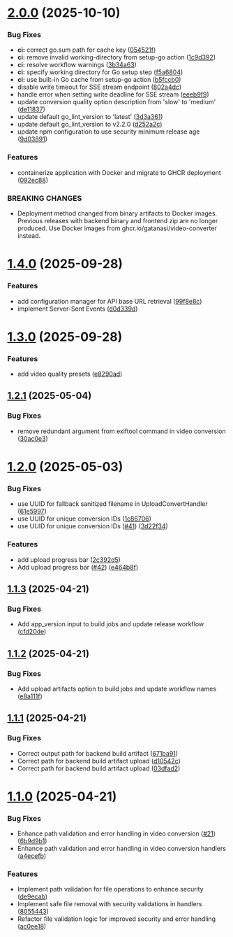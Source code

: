 # [2.0.0](https://github.com/gatanasi/video-converter/compare/v1.4.0...v2.0.0) (2025-10-10)


### Bug Fixes

* **ci:** correct go.sum path for cache key ([054521f](https://github.com/gatanasi/video-converter/commit/054521fb924fb1f821a9014fcff440b744f5d35a))
* **ci:** remove invalid working-directory from setup-go action ([1c9d392](https://github.com/gatanasi/video-converter/commit/1c9d39200e837f5876bd647349781c9a14a7c8c7))
* **ci:** resolve workflow warnings ([3b34a63](https://github.com/gatanasi/video-converter/commit/3b34a63129bf3562d5d863e65c5bae4dd5ab57b8))
* **ci:** specify working directory for Go setup step ([f5a6804](https://github.com/gatanasi/video-converter/commit/f5a680426e76b1f65dba599cd93a91d45f16f3b1))
* **ci:** use built-in Go cache from setup-go action ([b5fccb0](https://github.com/gatanasi/video-converter/commit/b5fccb0e4e32a87bd1d7b6def2012b2a2aa5ed4a))
* disable write timeout for SSE stream endpoint ([802a4dc](https://github.com/gatanasi/video-converter/commit/802a4dcd2e854516afc10e30e97747ae9301c193))
* handle error when setting write deadline for SSE stream ([eeeb9f9](https://github.com/gatanasi/video-converter/commit/eeeb9f9b2f595810ddabaff255c0f73f1496d626))
* update conversion quality option description from 'slow' to 'medium' ([de11837](https://github.com/gatanasi/video-converter/commit/de11837be8c61c521c7a7ecfb4abf317b7388300))
* update default go_lint_version to 'latest' ([3d3a361](https://github.com/gatanasi/video-converter/commit/3d3a361e1ed3c009ccc5a40f45bd6531769d72e2))
* update default go_lint_version to v2.2.0 ([d252a2c](https://github.com/gatanasi/video-converter/commit/d252a2c3f6293ba327793168691cc0badd495e15))
* update npm configuration to use security minimum release age ([9d03891](https://github.com/gatanasi/video-converter/commit/9d03891e3d968492e1b02b74a44ad3310afdd2b5))


### Features

* containerize application with Docker and migrate to GHCR deployment ([092ec88](https://github.com/gatanasi/video-converter/commit/092ec88c3aff1235c583ac354311a49b458c39be))


### BREAKING CHANGES

* Deployment method changed from binary artifacts to Docker images. Previous releases with backend binary and frontend zip are no longer produced. Use Docker images from ghcr.io/gatanasi/video-converter instead.

# [1.4.0](https://github.com/gatanasi/video-converter/compare/v1.3.1...v1.4.0) (2025-09-28)


### Features

* add configuration manager for API base URL retrieval ([99f8e8c](https://github.com/gatanasi/video-converter/commit/99f8e8c455283b4cfa00aea2cb17e10190b05ea8))
* implement Server-Sent Events ([d0d339d](https://github.com/gatanasi/video-converter/commit/d0d339d0cdc587565a9df351c6745e412090e169))

# [1.3.0](https://github.com/gatanasi/video-converter/compare/v1.2.4...v1.3.0) (2025-09-28)


### Features

* add video quality presets ([e8290ad](https://github.com/gatanasi/video-converter/commit/e8290ad4c97fec581239eb3dc9ff55ec6006c7bd))

## [1.2.1](https://github.com/gatanasi/video-converter/compare/v1.2.0...v1.2.1) (2025-05-04)


### Bug Fixes

* remove redundant argument from exiftool command in video conversion ([30ac0e3](https://github.com/gatanasi/video-converter/commit/30ac0e39369965a94e652195f4b284c3a04b4c2f))

# [1.2.0](https://github.com/gatanasi/video-converter/compare/v1.1.4...v1.2.0) (2025-05-03)


### Bug Fixes

* use UUID for fallback sanitized filename in UploadConvertHandler ([61e5997](https://github.com/gatanasi/video-converter/commit/61e59974473654469bb4d3cfbced39168658102d))
* use UUID for unique conversion IDs ([1c86706](https://github.com/gatanasi/video-converter/commit/1c86706fcb8662fcbb7a5937e08cf986394f51c6))
* use UUID for unique conversion IDs ([#41](https://github.com/gatanasi/video-converter/issues/41)) ([3d22f34](https://github.com/gatanasi/video-converter/commit/3d22f34689cf8fd5914c3c696dac964a40637e15))


### Features

* add upload progress bar ([2c392d5](https://github.com/gatanasi/video-converter/commit/2c392d5440edc0bda533842b5bf6767e6d7de6ad))
* Add upload progress bar ([#42](https://github.com/gatanasi/video-converter/issues/42)) ([e464b8f](https://github.com/gatanasi/video-converter/commit/e464b8f95b741db12d48eb97932b00c15d9aa53b))

## [1.1.3](https://github.com/gatanasi/video-converter/compare/v1.1.2...v1.1.3) (2025-04-21)


### Bug Fixes

* Add app_version input to build jobs and update release workflow ([cfd20de](https://github.com/gatanasi/video-converter/commit/cfd20de3c95e9eaeb5dc2f40e97afc37a79fa7c8))

## [1.1.2](https://github.com/gatanasi/video-converter/compare/v1.1.1...v1.1.2) (2025-04-21)


### Bug Fixes

* Add upload artifacts option to build jobs and update workflow names ([e8a111f](https://github.com/gatanasi/video-converter/commit/e8a111f36e02d98c117ba9eff155c20f933fc1ae))

## [1.1.1](https://github.com/gatanasi/video-converter/compare/v1.1.0...v1.1.1) (2025-04-21)


### Bug Fixes

* Correct output path for backend build artifact ([671ba91](https://github.com/gatanasi/video-converter/commit/671ba91ab0d6492eb8d38451454246275bb7c162))
* Correct path for backend build artifact upload ([d10542c](https://github.com/gatanasi/video-converter/commit/d10542c655df61a0c3743173399d48cb1d94a7a8))
* Correct path for backend build artifact upload ([03dfad2](https://github.com/gatanasi/video-converter/commit/03dfad2cd91c7d5df0065e97ff403a99d101e8ea))

# [1.1.0](https://github.com/gatanasi/video-converter/compare/v1.0.0...v1.1.0) (2025-04-21)


### Bug Fixes

* Enhance path validation and error handling in video conversion ([#21](https://github.com/gatanasi/video-converter/issues/21)) ([6b9d9b1](https://github.com/gatanasi/video-converter/commit/6b9d9b1453b70805ec9e81d7962ec45e652e696b))
* Enhance path validation and error handling in video conversion handlers ([a4ecefb](https://github.com/gatanasi/video-converter/commit/a4ecefb87ed806de56d7bba1fd55739cc817261c))


### Features

* Implement path validation for file operations to enhance security ([de9ecab](https://github.com/gatanasi/video-converter/commit/de9ecab941a83437772a6dec73b004bb72db054a))
* Implement safe file removal with security validations in handlers ([8055443](https://github.com/gatanasi/video-converter/commit/8055443e97f3a4cf3786edd95a8af3f8fa1c5b89))
* Refactor file validation logic for improved security and error handling ([ac0ee18](https://github.com/gatanasi/video-converter/commit/ac0ee181f69b7b5003fde6c76eebd613905285f6))
